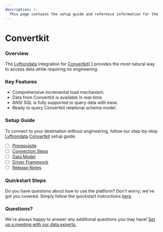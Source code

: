 ```yaml
---
description: >-
  This page contains the setup guide and reference information for the Convertkit source connector.
---
```


# Convertkit

### Overview

The [Lyftrondata](https://www.lyftrondata.com/) integration for [Convertkit](https://www.lyftrondata.com/integration/marketing-analytics/convertkit//)[ ] provides the most natural way to access data while requiring no engineering.

### Key Features

* Comprehensive incremental load mechanism.
* Data from Convertkit is available in real-time.&#x20;
* ANSI SQL is fully supported to query data with ease.
* Ready to query Convertkit relational schema model.

### Setup Guide

To connect to your destination without engineering, follow our step-by-step [Lyftrondata](https://www.lyftrondata.com/)  [Convertkit](https://www.lyftrondata.com/integration/marketing-analytics/convertkit/) setup guide.

* [ ] [Prerequisite](../../marketing-analytics/convertkit/prerequisite.md)
* [ ] [Connection Steps](../../marketing-analytics/convertkit/connection-steps.md)
* [ ] [Data Model](../../marketing-analytics/convertkit/data-model/)
* [ ] [Driver Framework](../../marketing-analytics/convertkit/driver-framework/)
* [ ] [Release Notes](../../marketing-analytics/convertkit/release-notes.md)

### Quickstart Steps

Do you have questions about how to use the platform? Don't worry; we've got you covered. Simply follow the quickstart instructions [here](../../../marketing-analytics/convertkit/quickstart-steps.md).

### Questions? <a href="#questions" id="questions"></a>

We're always happy to answer any additional questions you may have! [Set up a meeting with our data experts.](https://www.lyftrondata.com/book-a-meeting/)


